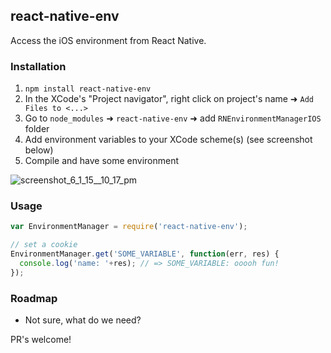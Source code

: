 ## react-native-env

Access the iOS environment from React Native.

### Installation

1. `npm install react-native-env`
2. In the XCode's "Project navigator", right click on project's name ➜ `Add Files to <...>`
3. Go to `node_modules` ➜ `react-native-env` ➜ add `RNEnvironmentManagerIOS` folder
4. Add environment variables to your XCode scheme(s) (see screenshot below)
4. Compile and have some environment

![screenshot_6_1_15__10_17_pm](https://cloud.githubusercontent.com/assets/54157/7927305/32e65e24-08ac-11e5-9837-9801611fda2f.png)


### Usage

```javascript
var EnvironmentManager = require('react-native-env');

// set a cookie
EnvironmentManager.get('SOME_VARIABLE', function(err, res) {
  console.log('name: '+res); // => SOME_VARIABLE: ooooh fun!
});

```

### Roadmap

- Not sure, what do we need?

PR's welcome!
